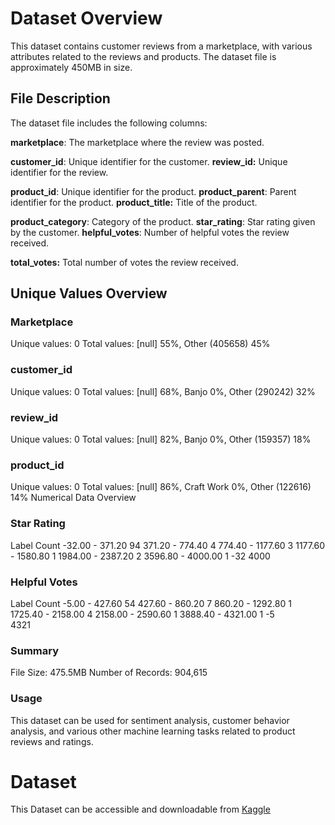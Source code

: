 # Dataset Overview
This dataset contains customer reviews from a marketplace, with various attributes related to the reviews and products. The dataset file is approximately 450MB in size.

## File Description
The dataset file includes the following columns:

**marketplace**: The marketplace where the 
review was posted.

**customer_id**: Unique identifier for the customer.
**review_id:** Unique identifier for the review.

**product_id**: Unique identifier for the product.
**product_parent**: Parent identifier for the product.
**product_title:** Title of the product.

**product_category**: Category of the product.
**star_rating**: Star rating given by the customer.
**helpful_votes**: Number of helpful votes the review received.

**total_votes:** Total number of votes the review received.
## Unique Values Overview
### Marketplace
Unique values: 0
Total values: [null] 55%, Other (405658) 45%
### customer_id
Unique values: 0
Total values: [null] 68%, Banjo 0%, Other (290242) 32%
### review_id
Unique values: 0
Total values: [null] 82%, Banjo 0%, Other (159357) 18%
### product_id
Unique values: 0
Total values: [null] 86%, Craft Work 0%, Other (122616) 14%
Numerical Data Overview
### Star Rating
Label	Count
-32.00 - 371.20	94
371.20 - 774.40	4
774.40 - 1177.60	3
1177.60 - 1580.80	1
1984.00 - 2387.20	2
3596.80 - 4000.00	1
-32	
4000	
### Helpful Votes
Label	Count
-5.00 - 427.60	54
427.60 - 860.20	7
860.20 - 1292.80	1
1725.40 - 2158.00	4
2158.00 - 2590.60	1
3888.40 - 4321.00	1
-5	
4321	




### Summary
File Size: 475.5MB
Number of Records: 904,615
### Usage
This dataset can be used for sentiment analysis, customer behavior analysis, and various other machine learning tasks related to product reviews and ratings.

# Dataset
This Dataset can be accessible and downloadable from [Kaggle](https://www.kaggle.com/datasets/cynthiarempel/amazon-us-customer-reviews-dataset)
